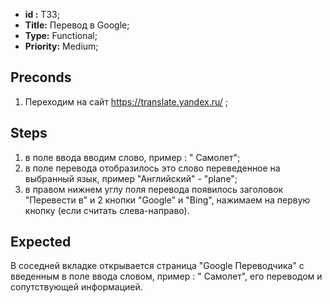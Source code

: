  - **id :** T33;
 - **Title:** Перевод в Google;
 - **Type:** Functional;
 - **Priority:** Medium;

## Preconds

1. Переходим на сайт https://translate.yandex.ru/ ;	

## Steps

 1. в поле ввода вводим слово, пример : " Самолет";
 2. в поле перевода отобразилось это слово переведенное на выбранный язык, пример "Английский" - "plane";
 3. в правом нижнем углу поля перевода появилось заголовок "Перевести в" и 2 кнопки "Google" и "Bing", нажимаем на первую кнопку (если считать слева-направо).
 
## Expected
  
 В соседней вкладке открывается страница "Google Переводчика" с введенным в поле ввода словом, пример : " Самолет", его переводом и сопутствующей информацией.